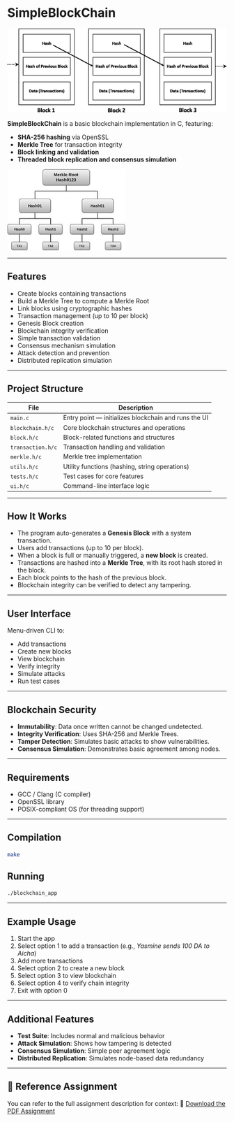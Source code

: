 
# SimpleBlockChain
![Blockchain Overview](image-1.png)

**SimpleBlockChain** is a basic blockchain implementation in C, featuring:

* **SHA-256 hashing** via OpenSSL
* **Merkle Tree** for transaction integrity
* **Block linking and validation**
* **Threaded block replication and consensus simulation**

![Merkle Tree Diagram](image.png)

---

## Features

* Create blocks containing transactions
* Build a Merkle Tree to compute a Merkle Root
* Link blocks using cryptographic hashes
* Transaction management (up to 10 per block)
* Genesis Block creation
* Blockchain integrity verification
* Simple transaction validation
* Consensus mechanism simulation
* Attack detection and prevention
* Distributed replication simulation

---

## Project Structure

| File              | Description                                          |
| ----------------- | ---------------------------------------------------- |
| `main.c`          | Entry point — initializes blockchain and runs the UI |
| `blockchain.h/c`  | Core blockchain structures and operations            |
| `block.h/c`       | Block-related functions and structures               |
| `transaction.h/c` | Transaction handling and validation                  |
| `merkle.h/c`      | Merkle tree implementation                           |
| `utils.h/c`       | Utility functions (hashing, string operations)       |
| `tests.h/c`       | Test cases for core features                         |
| `ui.h/c`          | Command-line interface logic                         |

---

## How It Works

* The program auto-generates a **Genesis Block** with a system transaction.
* Users add transactions (up to 10 per block).
* When a block is full or manually triggered, a **new block** is created.
* Transactions are hashed into a **Merkle Tree**, with its root hash stored in the block.
* Each block points to the hash of the previous block.
* Blockchain integrity can be verified to detect any tampering.

---

## User Interface

Menu-driven CLI to:

* Add transactions
* Create new blocks
* View blockchain
* Verify integrity
* Simulate attacks
* Run test cases

---

## Blockchain Security

* **Immutability**: Data once written cannot be changed undetected.
* **Integrity Verification**: Uses SHA-256 and Merkle Trees.
* **Tamper Detection**: Simulates basic attacks to show vulnerabilities.
* **Consensus Simulation**: Demonstrates basic agreement among nodes.

---

## Requirements

* GCC / Clang (C compiler)
* OpenSSL library
* POSIX-compliant OS (for threading support)

---

## Compilation

```bash
make
```

## Running

```bash
./blockchain_app
```

---

## Example Usage

1. Start the app
2. Select option 1 to add a transaction (e.g., *Yasmine sends 100 DA to Aicha*)
3. Add more transactions
4. Select option 2 to create a new block
5. Select option 3 to view blockchain
6. Select option 4 to verify chain integrity
7. Exit with option 0

---

## Additional Features

* **Test Suite**: Includes normal and malicious behavior
* **Attack Simulation**: Shows how tampering is detected
* **Consensus Simulation**: Simple peer agreement logic
* **Distributed Replication**: Simulates node-based data redundancy

---

## 📄 Reference Assignment

You can refer to the full assignment description for context:
📎 [Download the PDF Assignment](./assignement.pdf) 


